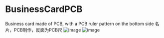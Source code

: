 # BusinessCardPCB
Business card made of PCB, with a PCB ruler pattern on the bottom side
名片，PCB制作，反面为PCB尺
![image](https://user-images.githubusercontent.com/6219206/114874116-9460fb00-9e2e-11eb-8cc3-677cf3cab757.png)
![image](https://user-images.githubusercontent.com/6219206/114874177-a5117100-9e2e-11eb-97ec-9719af40c68c.png)
